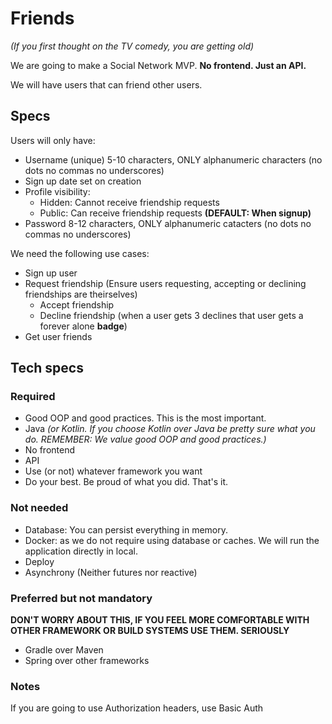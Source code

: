 # Friends
*(If you first thought on the TV comedy, you are getting old)*

We are going to make a Social Network MVP. **No frontend. Just an API.**

We will have users that can friend other users.

## Specs

Users will only have:
 - Username (unique) 5-10 characters, ONLY alphanumeric characters (no dots no commas no underscores)
 - Sign up date set on creation
 - Profile visibility:
   - Hidden: Cannot receive friendship requests
   - Public: Can receive friendship requests **(DEFAULT: When signup)**
 - Password 8-12 characters, ONLY alphanumeric catacters (no dots no commas no underscores)

We need the following use cases:
 - Sign up user
 - Request friendship (Ensure users requesting, accepting or declining friendships are theirselves)
    - Accept friendship
    - Decline friendship (when a user gets 3 declines that user gets a forever alone **badge**)
 - Get user friends

## Tech specs

### Required
 - Good OOP and good practices. This is the most important.
 - Java *(or Kotlin. If you choose Kotlin over Java be pretty sure what you do. REMEMBER: We value good OOP and good practices.)*
 - No frontend
 - API
 - Use (or not) whatever framework you want
 - Do your best. Be proud of what you did. That's it.
 
### Not needed
 - Database: You can persist everything in memory.
 - Docker: as we do not require using database or caches. We will run the application directly in local.
 - Deploy
 - Asynchrony (Neither futures nor reactive)

### Preferred but not mandatory
**DON'T WORRY ABOUT THIS, IF YOU FEEL MORE COMFORTABLE WITH OTHER FRAMEWORK OR BUILD SYSTEMS USE THEM. SERIOUSLY**
 - Gradle over Maven
 - Spring over other frameworks
 
### Notes
If you are going to use Authorization headers, use Basic Auth
